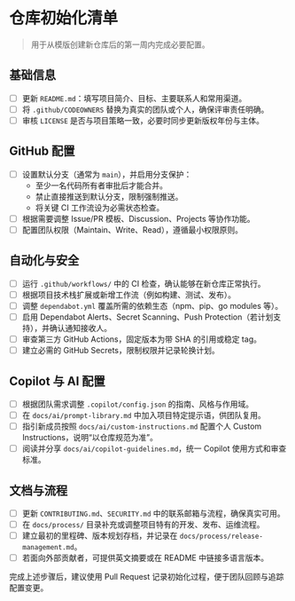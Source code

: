 # 仓库初始化清单

> 用于从模版创建新仓库后的第一周内完成必要配置。

## 基础信息
- [ ] 更新 `README.md`：填写项目简介、目标、主要联系人和常用渠道。
- [ ] 将 `.github/CODEOWNERS` 替换为真实的团队或个人，确保评审责任明确。
- [ ] 审核 `LICENSE` 是否与项目策略一致，必要时同步更新版权年份与主体。

## GitHub 配置
- [ ] 设置默认分支（通常为 `main`），并启用分支保护：
  - 至少一名代码所有者审批后才能合并。
  - 禁止直接推送到默认分支，限制强制推送。
  - 将关键 CI 工作流设为必需状态检查。
- [ ] 根据需要调整 Issue/PR 模板、Discussion、Projects 等协作功能。
- [ ] 配置团队权限（Maintain、Write、Read），遵循最小权限原则。

## 自动化与安全
- [ ] 运行 `.github/workflows/` 中的 CI 检查，确认能够在新仓库正常执行。
- [ ] 根据项目技术栈扩展或新增工作流（例如构建、测试、发布）。
- [ ] 调整 `dependabot.yml` 覆盖所需的依赖生态（npm、pip、go modules 等）。
- [ ] 启用 Dependabot Alerts、Secret Scanning、Push Protection（若计划支持），并确认通知接收人。
- [ ] 审查第三方 GitHub Actions，固定版本为带 SHA 的引用或稳定 tag。
- [ ] 建立必需的 GitHub Secrets，限制权限并记录轮换计划。

## Copilot 与 AI 配置
- [ ] 根据团队需求调整 `.copilot/config.json` 的指南、风格与作用域。
- [ ] 在 `docs/ai/prompt-library.md` 中加入项目特定提示语，供团队复用。
- [ ] 指引新成员按照 `docs/ai/custom-instructions.md` 配置个人 Custom Instructions，说明“以仓库规范为准”。
- [ ] 阅读并分享 `docs/ai/copilot-guidelines.md`，统一 Copilot 使用方式和审查标准。

## 文档与流程
- [ ] 更新 `CONTRIBUTING.md`、`SECURITY.md` 中的联系邮箱与流程，确保真实可用。
- [ ] 在 `docs/process/` 目录补充或调整项目特有的开发、发布、运维流程。
- [ ] 建立最初的里程碑、版本规划存档，并记录在 `docs/process/release-management.md`。
- [ ] 若面向外部贡献者，可提供英文摘要或在 README 中链接多语言版本。

完成上述步骤后，建议使用 Pull Request 记录初始化过程，便于团队回顾与追踪配置变更。